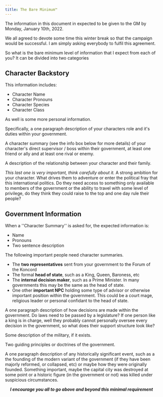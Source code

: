 ```yaml
---
title: The Bare Minimum™
---
```

The information in this document in expected to be given to the GM by Monday, January 10th, 2022.

We all agreed to devote some time this winter break so that the campaign would be successful. I am simply asking everybody to fulfil this agreement.

So what is the bare minimum level of information that I expect from each of you? It can be divided into two categories
## Character Backstory
This information includes:
- Character Name
- Character Pronouns
- Character Species
- Character Class

As well is some more personal information. 

Specifically, a one paragraph description of your characters role and it's duties within your government. 

A character summary (see the info box below for more details) of your character's direct supervisor / boss within their government, at least one friend or ally and at least one rival or enemy. 

A description of the relationship between your character and their family. 

*This last one is very important, think carefully about it.* A strong ambition for your character. What drives them to adventure or enter the political fray that this international politics. Do they need access to something only available to members of the government or the ability to travel with some level of privilege, do they think they could raise to the top and one day rule their people?   
## Government Information
When a ''Character Summary'' is asked for, the expected information is:
- Name
- Pronouns
- Two sentence description

The following important people need character summaries.
- The **two representatives** sent from your government to the Forum of the Koncord
- The formal **head of state**, such as a King, Queen, Baroness, etc
- The **internal decision maker**, such as a Prime Minister. In many governments this may be the same as the head of state.
- One other **important NPC** holding some type of advisor or otherwise important position within the government. This could be a court mage, religious leader or personal confidant to the head of state.

A one paragraph description of how decisions are made within the government. Do laws need to be passed by a legislature? If one person like a king is in charge, well they probably cannot personally oversee every decision in the government, so what does their support structure look like?

Some description of the military, if it exists. 

Two guiding principles or doctrines of the government.

A one paragraph description of any historically significant event, such as a the founding of the modern variant of the government (if they have been majorly reformed, or collapsed, etc) or maybe  how they were originally founded. Something important, maybe the capital city was destroyed at some point or a historic figure (in the government or not) was killed under suspicious circumstances. 

<center>
<b><i>I encourage you all to go above and beyond this minimal requirement</i></b>
</center>